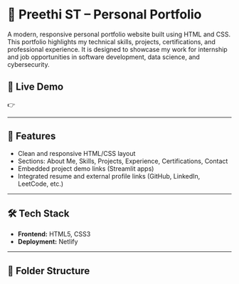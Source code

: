 # 💼 Preethi ST – Personal Portfolio

A modern, responsive personal portfolio website built using HTML and CSS. This portfolio highlights my technical skills, projects, certifications, and professional experience. It is designed to showcase my work for internship and job opportunities in software development, data science, and cybersecurity.

## 🔗 Live Demo
👉 

---

## 📌 Features

- Clean and responsive HTML/CSS layout
- Sections: About Me, Skills, Projects, Experience, Certifications, Contact
- Embedded project demo links (Streamlit apps)
- Integrated resume and external profile links (GitHub, LinkedIn, LeetCode, etc.)

---

## 🛠 Tech Stack

- **Frontend:** HTML5, CSS3
- **Deployment:** Netlify

---

## 📂 Folder Structure

